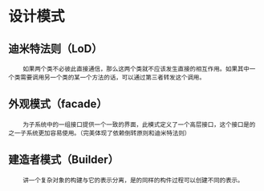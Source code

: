 # 设计模式

## 迪米特法则（LoD）

~~~~
	如果两个类不必彼此直接通信，那么这两个类就不应该发生直接的相互作用。如果其中一个类需要调用另一个类的某一个方法的话，可以通过第三者转发这个调用。
~~~~

## 外观模式（facade）

~~~~
	为子系统中的一组接口提供一个一致的界面，此模式定义了一个高层接口，这个接口是的之一子系统更加容易使用。（完美体现了依赖倒转原则和迪米特法则）
~~~~

## 建造者模式（Builder）

~~~
	讲一个复杂对象的构建与它的表示分离，是的同样的构件过程可以创建不同的表示。
~~~

